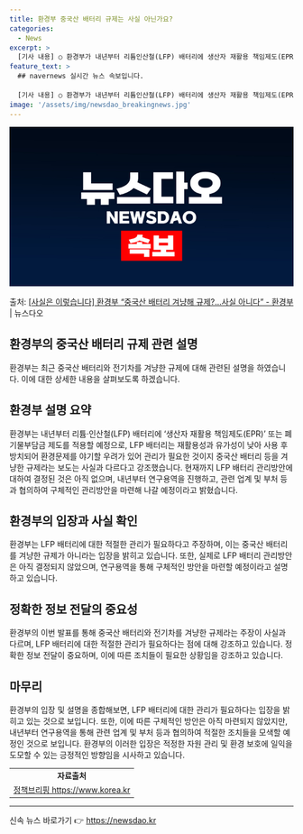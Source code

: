 ```yaml
---
title: 환경부 중국산 배터리 규제는 사실 아닌가요?
categories:
  - News
excerpt: >
  [기사 내용] ○ 환경부가 내년부터 리튬인산철(LFP) 배터리에 생산자 재활용 책임제도(EPR) 또는 폐기물…
feature_text: >
  ## navernews 실시간 뉴스 속보입니다.

  [기사 내용] ○ 환경부가 내년부터 리튬인산철(LFP) 배터리에 생산자 재활용 책임제도(EPR) 또는 폐기물…
image: '/assets/img/newsdao_breakingnews.jpg'
---
```


![뉴스다오 속보](/assets/img/newsdao_breakingnews.jpg)

<p>출처: <a href="https://newsdao.kr/2817" rel="dofollow">[사실은 이렇습니다] 환경부 “중국산 배터리 겨냥해 규제?…사실 아니다” - 환경부</a> | 뉴스다오</p>

<h2>환경부의 중국산 배터리 규제 관련 설명</h2>
환경부는 최근 중국산 배터리와 전기차를 겨냥한 규제에 대해 관련된 설명을 하였습니다. 이에 대한 상세한 내용을 살펴보도록 하겠습니다.

<h2 data-ke-size="size26">환경부 설명 요약</h2>
<p data-ke-size="size16">환경부는 내년부터 리튬·인산철(LFP) 배터리에 ‘생산자 재활용 책임제도(EPR)’ 또는 폐기물부담금 제도를 적용할 예정으로, LFP 배터리는 재활용성과 유가성이 낮아 사용 후 방치되어 환경문제를 야기할 우려가 있어 관리가 필요한 것이지 중국산 배터리 등을 겨냥한 규제라는 보도는 사실과 다르다고 강조했습니다. 현재까지 LFP 배터리 관리방안에 대하여 결정된 것은 아직 없으며, 내년부터 연구용역을 진행하고, 관련 업계 및 부처 등과 협의하여 구체적인 관리방안을 마련해 나갈 예정이라고 밝혔습니다.</p>

<h2 data-ke-size="size26">환경부의 입장과 사실 확인</h2>
<p data-ke-size="size16">환경부는 LFP 배터리에 대한 적절한 관리가 필요하다고 주장하며, 이는 중국산 배터리를 겨냥한 규제가 아니라는 입장을 밝히고 있습니다. 또한, 실제로 LFP 배터리 관리방안은 아직 결정되지 않았으며, 연구용역을 통해 구체적인 방안을 마련할 예정이라고 설명하고 있습니다.</p>

<h2 data-ke-size="size26">정확한 정보 전달의 중요성</h2>
<p data-ke-size="size16">환경부의 이번 발표를 통해 중국산 배터리와 전기차를 겨냥한 규제라는 주장이 사실과 다르며, LFP 배터리에 대한 적절한 관리가 필요하다는 점에 대해 강조하고 있습니다. 정확한 정보 전달이 중요하며, 이에 따른 조치들이 필요한 상황임을 강조하고 있습니다.</p>

<h2 data-ke-size="size26">마무리</h2>
<p data-ke-size="size16">환경부의 입장 및 설명을 종합해보면, LFP 배터리에 대한 관리가 필요하다는 입장을 밝히고 있는 것으로 보입니다. 또한, 이에 따른 구체적인 방안은 아직 마련되지 않았지만, 내년부터 연구용역을 통해 관련 업계 및 부처 등과 협의하여 적절한 조치들을 모색할 예정인 것으로 보입니다. 환경부의 이러한 입장은 적정한 자원 관리 및 환경 보호에 일익을 도모할 수 있는 긍정적인 방향임을 시사하고 있습니다.</p>

<table>
  <tr>
    <td style="text-align: center; height: 17px;"><b>자료출처</b></td>
  </tr>
  <tr>
    <td style="text-align: center; height: 17px;"><a href="https://newsdao.kr/2817">정책브리핑 https://www.korea.kr</a></td>
  </tr>
</table>
<hr> 

신속 뉴스 바로가기 👉 <a href="https://newsdao.kr" rel="dofollow">https://newsdao.kr</a>


